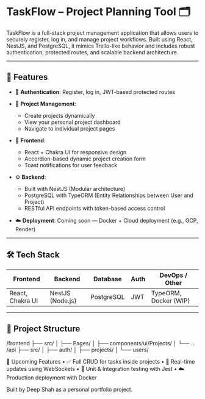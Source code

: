 # TaskFlow – Project Planning Tool 🗂️

TaskFlow is a full-stack project management application that allows users to securely register, log in, and manage project workflows. 
Built using React, NestJS, and PostgreSQL, it mimics Trello-like behavior and includes robust authentication, protected routes, and scalable backend architecture.

---

## 🚀 Features

- 🔐 **Authentication**: Register, log in, JWT-based protected routes

- 📁 **Project Management**:
  - Create projects dynamically
  - View your personal project dashboard
  - Navigate to individual project pages

- 🧩 **Frontend**:
  - React + Chakra UI for responsive design
  - Accordion-based dynamic project creation form
  - Toast notifications for user feedback

- ⚙️ **Backend**:
  - Built with NestJS (Modular architecture)
  - PostgreSQL with TypeORM (Entity Relationships between User and Project)
  - RESTful API endpoints with token-based access control

- ☁️ **Deployment**: Coming soon — Docker + Cloud deployment (e.g., GCP, Render)

---

## 🛠️ Tech Stack

| Frontend        | Backend         | Database        | Auth       | DevOps / Other     |
|-----------------|-----------------|------------------|------------|--------------------|
| React, Chakra UI | NestJS (Node.js) | PostgreSQL       | JWT        | TypeORM, Docker (WIP) |

---

## 📂 Project Structure

/frontend
├── src/
│   ├── Pages/
│   ├── components/ui/Projects/
│   └── …
/api
├── src/
│   ├── auth/
│   ├── projects/
│   └── users/

🔄 Upcoming Features
	•	✅ Full CRUD for tasks inside projects
	•	🔁 Real-time updates using WebSockets
	•	🧪 Unit & Integration testing with Jest
	•	☁️ Production deployment with Docker

Built by Deep Shah as a personal portfolio project.